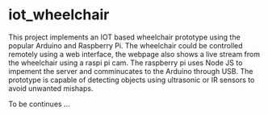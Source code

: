 # iot_wheelchair
This project implements an IOT based wheelchair prototype using the popular Arduino and Raspberry Pi.
The wheelchair could be controlled remotely using a web interface, the webpage also shows a live stream from the 
wheelchair using a raspi pi cam. The raspberry pi uses Node JS to impement the server and comminucates to the Arduino through USB.
The prototype is capable of detecting objects using ultrasonic or IR sensors to avoid unwanted mishaps. 

To be continues ...
